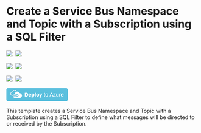 # Create a Service Bus Namespace and Topic with a Subscription using a SQL Filter

<IMG SRC="https://azbotstorage.blob.core.windows.net/badges/101-servicebus-topic-subscription-sqlfilter/PublicLastTestDate.svg" />&nbsp;
<IMG SRC="https://azbotstorage.blob.core.windows.net/badges/101-servicebus-topic-subscription-sqlfilter/PublicDeployment.svg" />&nbsp;

<IMG SRC="https://azbotstorage.blob.core.windows.net/badges/101-servicebus-topic-subscription-sqlfilter/FairfaxLastTestDate.svg" />&nbsp;
<IMG SRC="https://azbotstorage.blob.core.windows.net/badges/101-servicebus-topic-subscription-sqlfilter/FairfaxDeployment.svg" />&nbsp;

<IMG SRC="https://azbotstorage.blob.core.windows.net/badges/101-servicebus-topic-subscription-sqlfilter/BestPracticeResult.svg" />&nbsp;
<IMG SRC="https://azbotstorage.blob.core.windows.net/badges/101-servicebus-topic-subscription-sqlfilter/CredScanResult.svg" />&nbsp;

<a href="https://portal.azure.com/#create/Microsoft.Template/uri/https%3A%2F%2Fraw.githubusercontent.com%2FAzure%2Fazure-quickstart-templates%2Fmaster%2F101-servicebus-topic-subscription-sqlfilter%2Fazuredeploy.json" target="_blank">
    <img src="https://raw.githubusercontent.com/Azure/azure-quickstart-templates/master/1-CONTRIBUTION-GUIDE/images/deploytoazure.png"/>
</a>

This template creates a Service Bus Namespace and Topic with a Subscription using a SQL Filter to define what messages will be directed to or received by the Subscription.
